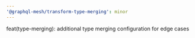 ```yaml
---
'@graphql-mesh/transform-type-merging': minor
---
```


feat(type-merging): additional type merging configuration for edge cases
